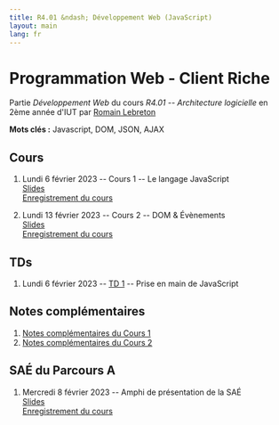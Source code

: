 ```yaml
---
title: R4.01 &ndash; Développement Web (JavaScript)
layout: main
lang: fr
---
```


# Programmation Web - Client Riche

Partie *Développement Web* du cours *R4.01 -- Architecture logicielle* en
2ème année d'IUT par [Romain Lebreton](http://www.lirmm.fr/~lebreton)

**Mots clés :** Javascript, DOM, JSON, AJAX

## Cours

1. Lundi 6 février 2023 -- Cours 1 -- Le langage JavaScript  
   [Slides](classes/cours1.html)  
   [Enregistrement du cours](https://scalelite.umontpellier.fr/playback/presentation/2.3/f3749475eeefcd6e7248f92b167e0730df706e85-1675667135524)

2. Lundi 13 février 2023 -- Cours 2 -- DOM & Évènements  
   [Slides](classes/class2.html)  
   [Enregistrement du cours](https://scalelite.umontpellier.fr/playback/presentation/2.3/f3749475eeefcd6e7248f92b167e0730df706e85-1676271733519)

<!-- 1. Lundi 6 février 2023 -- Cours 1 -- Le langage JavaScript  
   [Slides](classes/cours1.html)  
   [Cours en ligne sur Moodle](https://moodle.umontpellier.fr/mod/bigbluebuttonbn/view.php?id=662676) -->


## TDs
1. Lundi 6 février 2023 -- [TD 1](https://gitlabinfo.iutmontp.univ-montp2.fr/r4.01-developpementweb/TD1) -- Prise en main de JavaScript

## Notes complémentaires 

1. [Notes complémentaires du Cours 1](assets/class1-complement.html)
1. [Notes complémentaires du Cours 2](assets/class2-complement.html)

## SAÉ du Parcours A

1. Mercredi 8 février 2023 -- Amphi de présentation de la SAÉ  
   [Slides](classes/SAE4A.html)  
   [Enregistrement du cours](https://scalelite.umontpellier.fr/playback/presentation/2.3/e49b10a7c1ccf0690a9d9fd7621261207c1f81ec-1675846964015)